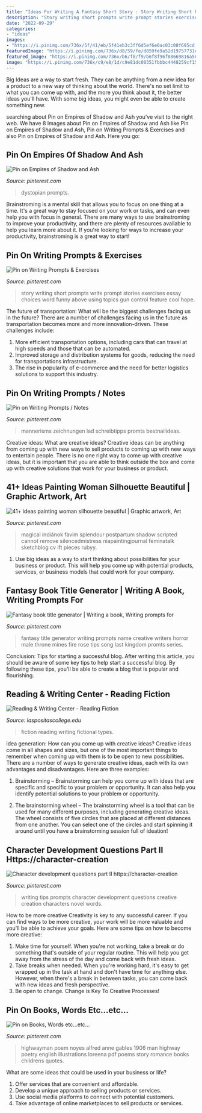 ```yaml
---
title: "Ideas For Writing A Fantasy Short Story : Story Writing Short Prompts Write Prompt Stories Exercises Essay Choices Word Funny Above Using Topics Gun Control Feature Cool Hope"
description: "Story writing short prompts write prompt stories exercises essay choices word funny above using topics gun control feature cool hope"
date: "2022-09-29"
categories:
- "ideas"
images:
- "https://i.pinimg.com/736x/5f/41/eb/5f41eb3c3ff6d5ef6e0ac03c08f695cd.jpg"
featuredImage: "https://i.pinimg.com/736x/d8/59/fe/d859fe9a52d19757731e4d137bb14e6e.jpg"
featured_image: "https://i.pinimg.com/736x/b6/f8/f9/b6f8f96f88669816a568f3fdf5c1e104.jpg"
image: "https://i.pinimg.com/736x/c9/e8/1d/c9e81dc00351fbbbc4448259cf15f9ff--anne-of-green-gables-the-highwayman-poem.jpg"
---
```



Big Ideas are a way to start fresh. They can be anything from a new idea for a product to a new way of thinking about the world. There's no set limit to what you can come up with, and the more you think about it, the better ideas you'll have. With some big ideas, you might even be able to create something new.

	

		
searching about Pin on Empires of Shadow and Ash you've visit to the right web. We have 8 Images about Pin on Empires of Shadow and Ash like Pin on Empires of Shadow and Ash, Pin on Writing Prompts &amp; Exercises and also Pin on Empires of Shadow and Ash. Here you go:
		
    
## Pin On Empires Of Shadow And Ash

<img loading=lazy src="https://i.pinimg.com/736x/d8/59/fe/d859fe9a52d19757731e4d137bb14e6e.jpg" onerror="this.onerror=null;this.src='https://tse4.mm.bing.net/th?id=OIP.Bk_glSPS-h0GVT3KEJUtfQHaLQ&amp;pid=15.1';" alt="Pin on Empires of Shadow and Ash">

_Source: pinterest.com_

>dystopian prompts. 

	

Brainstroming is a mental skill that allows you to focus on one thing at a time. It's a great way to stay focused on your work or tasks, and can even help you with focus in general. There are many ways to use brainstroming to improve your productivity, and there are plenty of resources available to help you learn more about it. If you're looking for ways to increase your productivity, brainstroming is a great way to start!

    
## Pin On Writing Prompts &amp; Exercises

<img loading=lazy src="https://i.pinimg.com/736x/ec/42/00/ec420095c432120281a3110e933ee29a--writing-exercises-writing-prompts.jpg" onerror="this.onerror=null;this.src='https://tse4.mm.bing.net/th?id=OIP.ICp4EcyTk5Ctq9lyr3CRsADtEH&amp;pid=15.1';" alt="Pin on Writing Prompts &amp; Exercises">

_Source: pinterest.com_

>story writing short prompts write prompt stories exercises essay choices word funny above using topics gun control feature cool hope. 

	

The future of transportation: What will be the biggest challenges facing us in the future?
There are a number of challenges facing us in the future as transportation becomes more and more innovation-driven. These challenges include: 
1) More efficient transportation options, including cars that can travel at high speeds and those that can be automated.
2) Improved storage and distribution systems for goods, reducing the need for transportations infrastructure. 
3) The rise in popularity of e-commerce and the need for better logistics solutions to support this industry.

    
## Pin On Writing Prompts / Notes

<img loading=lazy src="https://i.pinimg.com/736x/b6/f8/f9/b6f8f96f88669816a568f3fdf5c1e104.jpg" onerror="this.onerror=null;this.src='https://tse2.mm.bing.net/th?id=OIP.fmtaYLXG4qspnxo8TZ5u5QHaMA&amp;pid=15.1';" alt="Pin on Writing Prompts / Notes">

_Source: pinterest.com_

>mannerisms zeichnungen lad schreibtipps promts bestnailideas. 

	

Creative ideas: What are creative ideas?
Creative ideas can be anything from coming up with new ways to sell products to coming up with new ways to entertain people. There is no one right way to come up with creative ideas, but it is important that you are able to think outside the box and come up with creative solutions that work for your business or product.

    
## 41+ Ideas Painting Woman Silhouette Beautiful | Graphic Artwork, Art

<img loading=lazy src="https://i.pinimg.com/originals/df/08/7a/df087a351a10c2be25d393fdee2d58b0.jpg" onerror="this.onerror=null;this.src='https://tse4.mm.bing.net/th?id=OIP.ZARWOBlDXc_ong4whAb9eQAAAA&amp;pid=15.1';" alt="41+ ideas painting woman silhouette beautiful | Graphic artwork, Art">

_Source: pinterest.com_

>magical indiánok favim splendour postpartum shadow scripted cannot remove silencedmistress niapaintingjournal feminatalk sketchblog cv ift pieces rubyy. 

	

1. Use big ideas as a way to start thinking about possibilities for your business or product. This will help you come up with potential products, services, or business models that could work for your company. 

    
## Fantasy Book Title Generator | Writing A Book, Writing Prompts For

<img loading=lazy src="https://i.pinimg.com/736x/86/41/aa/8641aa90e58d3a3b1d7631d6a15fc5f3.jpg" onerror="this.onerror=null;this.src='https://tse3.mm.bing.net/th?id=OIP.yYa1Q_juWRNZEc9_XyNxzQHaNK&amp;pid=15.1';" alt="Fantasy book title generator | Writing a book, Writing prompts for">

_Source: pinterest.com_

>fantasy title generator writing prompts name creative writers horror male throne mines fire rose tips song last kingdom promts series. 

	

Conclusion: Tips for starting a successful blog.
After writing this article, you should be aware of some key tips to help start a successful blog. By following these tips, you'll be able to create a blog that is popular and flourishing.

    
## Reading &amp; Writing Center - Reading Fiction

<img loading=lazy src="http://www.laspositascollege.edu/raw/assets/images/fall2018/fiction.jpeg" onerror="this.onerror=null;this.src='https://tse1.mm.bing.net/th?id=OIP.cXsDzflP5tgoYfLqltWFDgHaE8&amp;pid=15.1';" alt="Reading &amp; Writing Center - Reading Fiction">

_Source: laspositascollege.edu_

>fiction reading writing fictional types. 

	

idea generation: How can you come up with creative ideas?
Creative ideas come in all shapes and sizes, but one of the most important things to remember when coming up with them is to be open to new possibilities. There are a number of ways to generate creative ideas, each with its own advantages and disadvantages. Here are three examples:
1. Brainstorming – Brainstorming can help you come up with ideas that are specific and specific to your problem or opportunity. It can also help you identify potential solutions to your problem or opportunity.

2. The brainstorming wheel – The brainstorming wheel is a tool that can be used for many different purposes, including generating creative ideas. The wheel consists of five circles that are placed at different distances from one another. You can select one of the circles and start spinning it around until you have a brainstorming session full of ideation!


    
## Character Development Questions Part II Https://character-creation

<img loading=lazy src="https://i.pinimg.com/736x/5f/41/eb/5f41eb3c3ff6d5ef6e0ac03c08f695cd.jpg" onerror="this.onerror=null;this.src='https://tse3.mm.bing.net/th?id=OIP.qMuPFnWMKA8UGkwWMdu2rAHaKp&amp;pid=15.1';" alt="Character development questions part II https://character-creation">

_Source: pinterest.com_

>writing tips prompts character development questions creative creation characters novel words. 

	

How to be more creative
Creativity is key to any successful career. If you can find ways to be more creative, your work will be more valuable and you'll be able to achieve your goals. Here are some tips on how to become more creative: 
1. Make time for yourself. When you're not working, take a break or do something that's outside of your regular routine. This will help you get away from the stress of the day and come back with fresh ideas. 
2. Take breaks when needed. When you're working hard, it's easy to get wrapped up in the task at hand and don't have time for anything else. However, when there's a break in between tasks, you can come back with new ideas and fresh perspective. 
3. Be open to change. Change is Key To Creative Processes!

    
## Pin On Books, Words Etc...etc...

<img loading=lazy src="https://i.pinimg.com/736x/c9/e8/1d/c9e81dc00351fbbbc4448259cf15f9ff--anne-of-green-gables-the-highwayman-poem.jpg" onerror="this.onerror=null;this.src='https://tse2.mm.bing.net/th?id=OIP.oTelcU9HCEp6btJT9ly7nAHaK-&amp;pid=15.1';" alt="Pin on Books, Words etc...etc...">

_Source: pinterest.com_

>highwayman poem noyes alfred anne gables 1906 man highway poetry english illustrations loreena pdf poems story romance books childrens quotes. 

	

What are some ideas that could be used in your business or life?
1. Offer services that are convenient and affordable.
2. Develop a unique approach to selling products or services.
3. Use social media platforms to connect with potential customers. 
4. Take advantage of online marketplaces to sell products or services.

